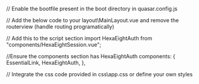 // Enable the bootfile present in the boot directory in quasar.config.js

// Add the below code to your layout\MainLayout.vue and remove the routerview (handle routing programatically)

  <q-page-container>
      <HexaEightAuth @authenticated="printConsoleMessage" />
    </q-page-container>

// Add this to the script section
import HexaEightAuth from "components/HexaEightSession.vue";


//Ensure the components section has HexaEightAuth
 components: {
    EssentialLink,
    HexaEightAuth,
  },

// Integrate the css code provided in css\app.css or define your own styles